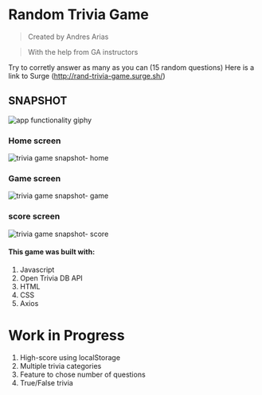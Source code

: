 # Random Trivia Game
>Created by Andres Arias

>With the help from GA instructors

Try to corretly answer as many as you can (15 random questions)
Here is a link to Surge (http://rand-trivia-game.surge.sh/)



## SNAPSHOT

![app functionality giphy](https://media.giphy.com/media/Qug68yYSeMLo9deNIn/giphy.gif)

### Home screen

![trivia game snapshot- home](https://i.imgur.com/cwe5kDI.png)

### Game screen

![trivia game snapshot- game](https://i.imgur.com/4u7Q7KF.png)

### score screen

![trivia game snapshot- score](https://i.imgur.com/OlIocwz.png)

#### This game was built with:
1. Javascript
2. Open Trivia DB API
3. HTML
4. CSS
5. Axios

# Work in Progress
1. High-score using localStorage
2. Multiple trivia categories
3. Feature to chose number of questions
4. True/False trivia


